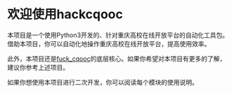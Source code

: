 # 欢迎使用hackcqooc

本项目是一个使用Python3开发的、针对重庆高校在线开放平台的自动化工具包。借助本项目，你可以自动化地操作重庆高校在线开放平台，提高使用效率。

此外，本项目还是[fuck_cqooc](https://github.com/Fatpandac/fuck_cqooc)的底层核心。如果你希望对本项目有更多的了解，建议你参考上述项目。

如果你想使用本项目进行二次开发，你可以阅读每个模块的使用说明。
